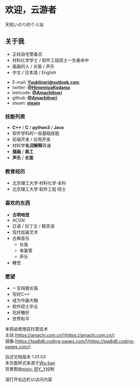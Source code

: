 # 欢迎，云游者

天知いのり的个人站  

<!-- .slide -->

## **关于我**

- 正经自宅警备员  
- 材料化学学士 / 软件工程硕士一生悬命中  
- 画画的人 / 长笛 / 声乐
- 中文 / 日本語 / English 

<!-- .slide vertical=true -->

- E-mail: **[YuukiInori@outlook.com](mailto:YuukiInori@outlook.com)**
- twitter: **[@HimemiyaKodama](https://twitter.com/HimemiyaKodama)**
- leetcode: **[@AmachiInori](https://leetcode-cn.com/u/amachi-inori/)**
- github: **[@AmachiInori](https://github.com/AmachiInori)**  
- steam: **[steam](https://steamcommunity.com/id/Rairaku/)**

<!-- .slide -->

### 技能列表

- **C++** / **C** / **python3** / **Java**
- 软件学科的一些基础技能
- 前端开发 / 应用开发
- 材料学**名词解释**背诵
- **插画** / **美工**
- **声乐** / **长笛**

<!-- .slide -->

### 教育经历

- 北京理工大学·材料化学·本科
- 北京理工大学·软件工程·硕士

<!-- .slide -->

### 喜欢的东西

- **古明地觉**
- ACGN
- 日语 / 拉丁文 / 精灵语
- 现代绘画艺术  
- 古典音乐
  - 长笛
  - 单簧管
  - 声乐
- 睡觉

<!-- .slide -->

### 愿望

- 一支纯银长笛
- 写好C++
- 成为作画大触
- 软件硕士毕业
- 吃好睡好
- 世界和平
  
<!-- .slide -->

本网站使用双托管技术  
主站:[https://amachi.com.cn/](https://amachi.com.cn/)  
镜像:[https://tqa8d6.coding-pages.com/](https://tqa8d6.coding-pages.com/)  

自述文档版本 1.01.03  
本页面样式来源于[Wu-kan](https://wu-kan.cn/)  
背景图由[pixiv: @Y_Y](https://www.pixiv.net/users/9678597)绘制  

请打开右边栏以访问内容
